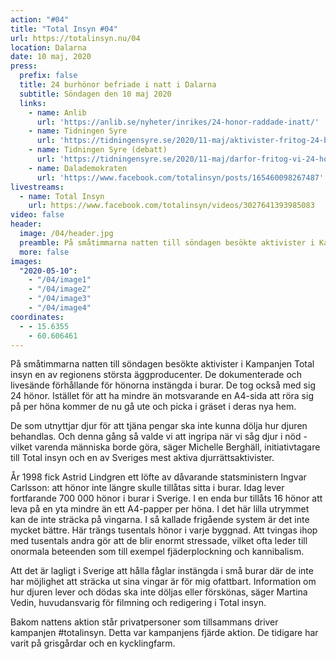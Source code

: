 ```yaml
---
action: "#04"
title: "Total Insyn #04"
url: https://totalinsyn.nu/04
location: Dalarna
date: 10 maj, 2020
press:
  prefix: false
  title: 24 burhönor befriade i natt i Dalarna
  subtitle: Söndagen den 10 maj 2020
  links:
    - name: Anlib
      url: 'https://anlib.se/nyheter/inrikes/24-honor-raddade-inatt/'
    - name: Tidningen Syre
      url: 'https://tidningensyre.se/2020/11-maj/aktivister-fritog-24-burhons/'
    - name: Tidningen Syre (debatt)
      url: 'https://tidningensyre.se/2020/11-maj/darfor-fritog-vi-24-honor/'
    - name: Dalademokraten
      url: 'https://www.facebook.com/totalinsyn/posts/165460098267487'
livestreams:
  - name: Total Insyn
    url: https://www.facebook.com/totalinsyn/videos/3027641393985083
video: false
header:
  image: /04/header.jpg
  preamble: På småtimmarna natten till söndagen besökte aktivister i Kampanjen Total insyn en av regionens största äggproducenter.
  more: false
images:
  "2020-05-10":
    - "/04/image1"
    - "/04/image2"
    - "/04/image3"
    - "/04/image4"
coordinates:
  - - 15.6355
    - 60.606461
---
```

På småtimmarna natten till söndagen besökte aktivister i Kampanjen Total insyn en av regionens största äggproducenter. De dokumenterade och livesände förhållande för hönorna instängda i burar. De tog också med sig 24 hönor. Istället för att ha mindre än motsvarande en A4-sida att röra sig på per höna kommer de nu gå ute och picka i gräset i deras nya hem.

De som utnyttjar djur för att tjäna pengar ska inte kunna dölja hur djuren behandlas. Och denna gång så valde vi att ingripa när vi såg djur i nöd - vilket varenda människa borde göra, säger Michelle Berghäll, initiativtagare till Total insyn och en av Sveriges mest aktiva djurrättsaktivister.

År 1998 fick Astrid Lindgren ett löfte av dåvarande statsministern Ingvar Carlsson: att hönor inte längre skulle tillåtas sitta i burar. Idag lever fortfarande 700 000 hönor i burar i Sverige. I en enda bur tillåts 16 hönor att leva på en yta mindre än ett A4-papper per höna. I det här lilla utrymmet kan de inte sträcka på vingarna. I så kallade frigående system är det inte mycket bättre. Här trängs tusentals hönor i varje byggnad. Att tvingas ihop med tusentals andra gör att de blir enormt stressade, vilket ofta leder till onormala beteenden som till exempel fjäderplockning och kannibalism.

Att det är lagligt i Sverige att hålla fåglar instängda i små burar där de inte har möjlighet att sträcka ut sina vingar är för mig ofattbart. Information om hur djuren lever och dödas ska inte döljas eller förskönas, säger Martina Vedin, huvudansvarig för filmning och redigering i Total insyn.

Bakom nattens aktion står privatpersoner som tillsammans driver kampanjen #totalinsyn. Detta var kampanjens fjärde aktion. De tidigare har varit på grisgårdar och en kycklingfarm.
